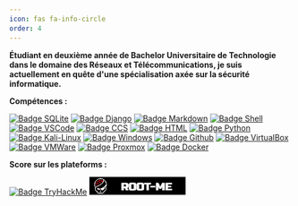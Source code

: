 ```yaml
---
icon: fas fa-info-circle
order: 4
---
```


**Étudiant en deuxième année de Bachelor Universitaire de Technologie dans le domaine des Réseaux et Télécommunications, je suis actuellement en quête d'une spécialisation axée sur la sécurité informatique.**

**Compétences :**

<p style='left=-35%;'>
<a href='/about/'><img src='https://img.shields.io/badge/Sqlite-003B57?style=for-the-badge&logo=sqlite&logoColor=white' alt='Badge SQLite'></a>
<a href='/about/'><img src='https://img.shields.io/badge/Django-092E20?style=for-the-badge&logo=django&logoColor=green' alt='Badge Django'></a>
<a href='/about/'><img src='https://img.shields.io/badge/Markdown-000000?style=for-the-badge&logo=markdown&logoColor=white' alt='Badge Markdown'></a>
<a href='/about/'><img src='https://img.shields.io/badge/Shell_Script-121011?style=for-the-badge&logo=gnu-bash&logoColor=white' alt='Badge Shell'></a>
<a href='/about/'><img src='https://img.shields.io/badge/VSCode-0078D4?style=for-the-badge&logo=visual%20studio%20code&logoColor=white' alt='Badge VSCode'></a>
<a href='/about/'><img src='https://img.shields.io/badge/CSS3-1572B6?style=for-the-badge&logo=css3&logoColor=white' alt='Badge CCS'></a>
<a href='/about/'><img src='https://img.shields.io/badge/HTML5-E34F26?style=for-the-badge&logo=html5&logoColor=white' alt='Badge HTML'></a>
<a href='/about/'><img src='https://img.shields.io/badge/Python-FFD43B?style=for-the-badge&logo=python&logoColor=blue' alt='Badge Python'></a>
<a href='/about/'><img src='https://img.shields.io/badge/Kali_Linux-557C94?style=for-the-badge&logo=kali-linux&logoColor=white' alt='Badge Kali-Linux'></a>
<a href='/about/'><img src='https://img.shields.io/badge/Windows-0078D6?style=for-the-badge&logo=windows&logoColor=white' alt='Badge Windows'></a>
<a href='/about/'><img src='https://img.shields.io/badge/GitHub-100000?style=for-the-badge&logo=github&logoColor=white' alt='Badge Github'></a>
<a href='/about/'><img src='https://img.shields.io/badge/VirtualBox-21416b?style=for-the-badge&logo=VirtualBox&logoColor=white' alt='Badge VirtualBox'></a>
<a href='/about/'><img src='https://img.shields.io/badge/VMware-231f20?style=for-the-badge&logo=VMware&logoColor=white' alt='Badge VMWare'></a>
<a href='/about/'><img src='https://img.shields.io/badge/Proxmox-E57000?style=for-the-badge&logo=proxmox&logoColor=white' alt='Badge Proxmox'></a>
<a href='/about/'><img src='https://img.shields.io/badge/Docker-2CA5E0?style=for-the-badge&logo=docker&logoColor=white' alt='Badge Docker'></a>
</p>

**Score sur les plateforms :** 
<p style='left=-35%;'>
<a href='https://tryhackme.com/p/MalwaBrut' target='__blank'><img src='https://a11ybadges.com/badge?logo=tryhackme' alt='Badge TryHackMe'></a>
<a href='https://www.root-me.org/malwabrut' target='__blank'><img src='/assets/Images/badge_root-me.png' alt='Badge Root-Me'></a>
</p>


